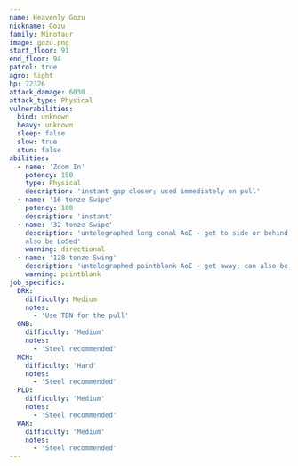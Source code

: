 ```yaml
---
name: Heavenly Gozu
nickname: Gozu
family: Minotaur
image: gozu.png
start_floor: 91
end_floor: 94
patrol: true
agro: Sight
hp: 72326
attack_damage: 6030
attack_type: Physical
vulnerabilities:
  bind: unknown
  heavy: unknown
  sleep: false
  slow: true
  stun: false
abilities:
  - name: 'Zoom In'
    potency: 150
    type: Physical
    description: 'instant gap closer; used immediately on pull'
  - name: '16-tonze Swipe'
    potency: 100
    description: 'instant'
  - name: '32-tonze Swipe'
    description: 'untelegraphed long conal AoE - get to side or behind; can
    also be LoSed'
    warning: directional
  - name: '128-tonze Swing'
    description: 'untelegraphed pointblank AoE - get away; can also be LoSed'
    warning: pointblank
job_specifics:
  DRK:
    difficulty: Medium
    notes:
      - 'Use TBN for the pull'
  GNB:
    difficulty: 'Medium'
    notes:
      - 'Steel recommended'
  MCH:
    difficulty: 'Hard'
    notes:
      - 'Steel recommended'
  PLD:
    difficulty: 'Medium'
    notes:
      - 'Steel recommended'
  WAR:
    difficulty: 'Medium'
    notes:
      - 'Steel recommended'
---
```

